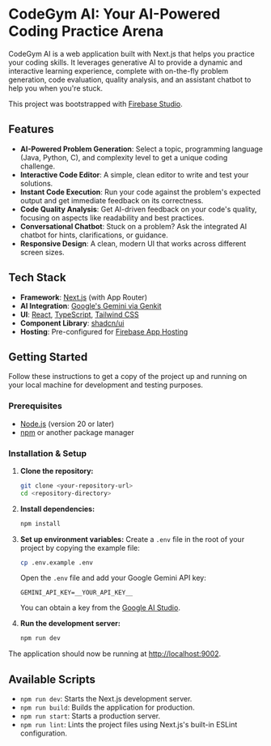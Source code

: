 # CodeGym AI: Your AI-Powered Coding Practice Arena

CodeGym AI is a web application built with Next.js that helps you practice your coding skills. It leverages generative AI to provide a dynamic and interactive learning experience, complete with on-the-fly problem generation, code evaluation, quality analysis, and an assistant chatbot to help you when you're stuck.

This project was bootstrapped with [Firebase Studio](https://firebase.google.com/studio).

## Features

- **AI-Powered Problem Generation**: Select a topic, programming language (Java, Python, C), and complexity level to get a unique coding challenge.
- **Interactive Code Editor**: A simple, clean editor to write and test your solutions.
- **Instant Code Execution**: Run your code against the problem's expected output and get immediate feedback on its correctness.
- **Code Quality Analysis**: Get AI-driven feedback on your code's quality, focusing on aspects like readability and best practices.
- **Conversational Chatbot**: Stuck on a problem? Ask the integrated AI chatbot for hints, clarifications, or guidance.
- **Responsive Design**: A clean, modern UI that works across different screen sizes.

## Tech Stack

- **Framework**: [Next.js](https://nextjs.org/) (with App Router)
- **AI Integration**: [Google's Gemini via Genkit](https://firebase.google.com/docs/genkit)
- **UI**: [React](https://react.dev/), [TypeScript](https://www.typescriptlang.org/), [Tailwind CSS](https://tailwindcss.com/)
- **Component Library**: [shadcn/ui](https://ui.shadcn.com/)
- **Hosting**: Pre-configured for [Firebase App Hosting](https://firebase.google.com/docs/app-hosting)

## Getting Started

Follow these instructions to get a copy of the project up and running on your local machine for development and testing purposes.

### Prerequisites

- [Node.js](https://nodejs.org/) (version 20 or later)
- [npm](https://www.npmjs.com/) or another package manager

### Installation & Setup

1.  **Clone the repository:**
    ```bash
    git clone <your-repository-url>
    cd <repository-directory>
    ```

2.  **Install dependencies:**
    ```bash
    npm install
    ```

3.  **Set up environment variables:**
    Create a `.env` file in the root of your project by copying the example file:
    ```bash
    cp .env.example .env
    ```
    Open the `.env` file and add your Google Gemini API key:
    ```
    GEMINI_API_KEY=__YOUR_API_KEY__
    ```
    You can obtain a key from the [Google AI Studio](https://aistudio.google.com/app/apikey).

4.  **Run the development server:**
    ```bash
    npm run dev
    ```

The application should now be running at [http://localhost:9002](http://localhost:9002).

## Available Scripts

- `npm run dev`: Starts the Next.js development server.
- `npm run build`: Builds the application for production.
- `npm run start`: Starts a production server.
- `npm run lint`: Lints the project files using Next.js's built-in ESLint configuration.

